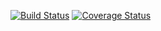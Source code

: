 [![Build Status](https://travis-ci.org/Rwandarushya/Blog-Backend-API.svg?branch=develop)](https://travis-ci.org/Rwandarushya/Blog-Backend-API)
[![Coverage Status](https://coveralls.io/repos/github/Rwandarushya/Blog-Backend-API/badge.svg?branch=test)](https://coveralls.io/github/Rwandarushya/Blog-Backend-API?branch=test)
